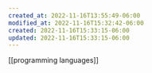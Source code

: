 ```yaml
---
created_at: 2022-11-16T13:55:49-06:00
modified_at: 2022-11-16T15:32:42-06:00
created: 2022-11-16T15:33:15-06:00
updated: 2022-11-16T15:33:15-06:00
---
```


[[programming languages]]
